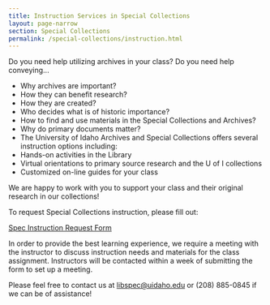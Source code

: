 ```yaml
---
title: Instruction Services in Special Collections
layout: page-narrow
section: Special Collections
permalink: /special-collections/instruction.html
---
```


Do you need help utilizing archives in your class? Do you need help conveying...

- Why archives are important?
- How they can benefit research?
- How they are created?
- Who decides what is of historic importance? 
- How to find and use materials in the Special Collections and Archives? 
- Why do primary documents matter?
- The University of Idaho Archives and Special Collections offers several instruction options including:
- Hands-on activities in the Library
- Virtual orientations to primary source research and the U of I collections
- Customized on-line guides for your class

We are happy to work with you to support your class and their original research in our collections!

<div class="card my-3">
    <div class="card-body text-center">
        <p>To request Special Collections instruction, please fill out:</p>
        <p><a href="https://uidaho.co1.qualtrics.com/jfe/form/SV_d5NQ5VRSqnjOPRj" target="_blank" rel="noopener" class="btn btn-outline-pride-gold"><span class="far fa-file-alt"></span> Spec Instruction Request Form</a></p>
    </div>
</div>

In order to provide the best learning experience, we require a meeting with the instructor to discuss instruction needs and materials for the class assignment. 
Instructors will be contacted within a week of submitting the form to set up a meeting. 

Please feel free to contact us at <libspec@uidaho.edu> or (208) 885-0845 if we can be of assistance!
